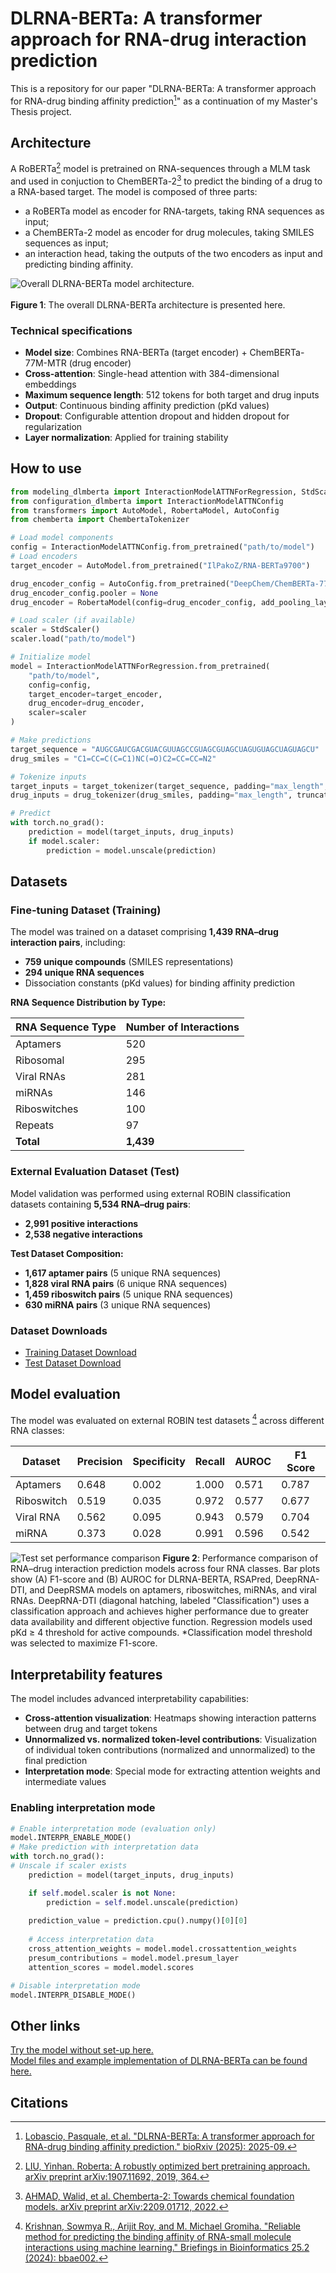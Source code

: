 # DLRNA-BERTa: A transformer approach for RNA-drug interaction prediction
This is a repository for our paper "DLRNA-BERTa: A transformer approach for RNA-drug binding affinity prediction[^1]" as a continuation of my Master's Thesis project.<br>

## Architecture 

A RoBERTa[^2] model is pretrained on RNA-sequences through a MLM task and used in conjuction to ChemBERTa-2[^3] to predict the binding of a drug to a RNA-based target.
The model is composed of three parts:
- a RoBERTa model as encoder for RNA-targets, taking RNA sequences as input; 
- a ChemBERTa-2 model as encoder for drug molecules, taking SMILES sequences as input;
- an interaction head, taking the outputs of the two encoders as input and predicting binding affinity.


![Overall DLRNA-BERTa model architecture.](https://github.com/IlPakoZ/dlrnaberta-dti-prediction/blob/main/imgs/model%20architecture.jpg)
<br><br>
<b>Figure 1</b>: The overall DLRNA-BERTa architecture is presented here.

### Technical specifications

- **Model size**: Combines RNA-BERTa (target encoder) + ChemBERTa-77M-MTR (drug encoder)
- **Cross-attention**: Single-head attention with 384-dimensional embeddings
- **Maximum sequence length**: 512 tokens for both target and drug inputs
- **Output**: Continuous binding affinity prediction (pKd values)
- **Dropout**: Configurable attention dropout and hidden dropout for regularization
- **Layer normalization**: Applied for training stability

## How to use

```python
from modeling_dlmberta import InteractionModelATTNForRegression, StdScaler
from configuration_dlmberta import InteractionModelATTNConfig
from transformers import AutoModel, RobertaModel, AutoConfig
from chemberta import ChembertaTokenizer

# Load model components
config = InteractionModelATTNConfig.from_pretrained("path/to/model")
# Load encoders
target_encoder = AutoModel.from_pretrained("IlPakoZ/RNA-BERTa9700")

drug_encoder_config = AutoConfig.from_pretrained("DeepChem/ChemBERTa-77M-MTR")
drug_encoder_config.pooler = None
drug_encoder = RobertaModel(config=drug_encoder_config, add_pooling_layer=False)

# Load scaler (if available)
scaler = StdScaler()
scaler.load("path/to/model")

# Initialize model
model = InteractionModelATTNForRegression.from_pretrained(
    "path/to/model",
    config=config,
    target_encoder=target_encoder,
    drug_encoder=drug_encoder,
    scaler=scaler
)

# Make predictions
target_sequence = "AUGCGAUCGACGUACGUUAGCCGUAGCGUAGCUAGUGUAGCUAGUAGCU"
drug_smiles = "C1=CC=C(C=C1)NC(=O)C2=CC=CC=N2"

# Tokenize inputs
target_inputs = target_tokenizer(target_sequence, padding="max_length", truncation=True, max_length=512, return_tensors="pt")
drug_inputs = drug_tokenizer(drug_smiles, padding="max_length", truncation=True, max_length=512, return_tensors="pt")

# Predict
with torch.no_grad():
    prediction = model(target_inputs, drug_inputs)
    if model.scaler:
        prediction = model.unscale(prediction)
```
        
## Datasets

### Fine-tuning Dataset (Training)
        
The model was trained on a dataset comprising **1,439 RNA–drug interaction pairs**, including:
- **759 unique compounds** (SMILES representations)
- **294 unique RNA sequences**
- Dissociation constants (pKd values) for binding affinity prediction
        
**RNA Sequence Distribution by Type:**
        
| RNA Sequence Type | Number of Interactions |
|-------------------|------------------------|
| Aptamers          | 520                    |
| Ribosomal         | 295                    |
| Viral RNAs        | 281                    |
| miRNAs            | 146                    |
| Riboswitches      | 100                    |
| Repeats           | 97                     |
| **Total**         | **1,439**              |
        
### External Evaluation Dataset (Test)
        
Model validation was performed using external ROBIN classification datasets containing **5,534 RNA–drug pairs**:
- **2,991 positive interactions**
- **2,538 negative interactions**
        
**Test Dataset Composition:**
- **1,617 aptamer pairs** (5 unique RNA sequences)
- **1,828 viral RNA pairs** (6 unique RNA sequences)  
- **1,459 riboswitch pairs** (5 unique RNA sequences)
- **630 miRNA pairs** (3 unique RNA sequences)

### Dataset Downloads
- [Training Dataset Download](https://huggingface.co/spaces/IlPakoZ/DLRNA-BERTa/resolve/main/datasets/training_data.csv?download=true)
- [Test Dataset Download](https://huggingface.co/spaces/IlPakoZ/DLRNA-BERTa/resolve/main/datasets/test_data.csv?download=true)

## Model evaluation

The model was evaluated on external ROBIN test datasets [^4] across different RNA classes:

| Dataset | Precision | Specificity | Recall | AUROC | F1 Score |
|---------|-----------|-------------|---------|-------|----------|
| Aptamers | 0.648 | 0.002 | 1.000 | 0.571 | 0.787 |
| Riboswitch | 0.519 | 0.035 | 0.972 | 0.577 | 0.677 |
| Viral RNA | 0.562 | 0.095 | 0.943 | 0.579 | 0.704 |
| miRNA | 0.373 | 0.028 | 0.991 | 0.596 | 0.542 |

![Test set performance comparison](https://github.com/IlPakoZ/dlrnaberta-dti-prediction/blob/main/imgs/combined_performance_comparison.jpg)
<b>Figure 2</b>: Performance comparison of RNA–drug interaction prediction models across four RNA classes. Bar plots show (A) F1-score and (B) AUROC for DLRNA-BERTA, RSAPred, DeepRNA-DTI, and DeepRSMA models on aptamers, riboswitches, miRNAs, and viral RNAs. DeepRNA-DTI (diagonal hatching, labeled "Classification") uses a classification approach and achieves higher performance due to greater data availability and different objective function. Regression models used pKd ≥ 4 threshold for active compounds. *Classification model threshold was selected to maximize F1-score.

## Interpretability features

The model includes advanced interpretability capabilities:

- **Cross-attention visualization**: Heatmaps showing interaction patterns between drug and target tokens
- **Unnormalized vs. normalized token-level contributions**: Visualization of individual token contributions (normalized and unnormalized) to the final prediction
- **Interpretation mode**: Special mode for extracting attention weights and intermediate values

### Enabling interpretation mode

```python
# Enable interpretation mode (evaluation only)
model.INTERPR_ENABLE_MODE()
# Make prediction with interpretation data
with torch.no_grad():
# Unscale if scaler exists
    prediction = model(target_inputs, drug_inputs)

    if self.model.scaler is not None:
        prediction = self.model.unscale(prediction)
                
    prediction_value = prediction.cpu().numpy()[0][0]
                
    # Access interpretation data
    cross_attention_weights = model.model.crossattention_weights
    presum_contributions = model.model.presum_layer
    attention_scores = model.model.scores

# Disable interpretation mode
model.INTERPR_DISABLE_MODE()
```

## Other links

[Try the model without set-up here.](https://huggingface.co/spaces/IlPakoZ/DLRNA-BERTa)<br>
[Model files and example implementation of DLRNA-BERTa can be found here.](https://huggingface.co/spaces/IlPakoZ/DLRNA-BERTa/tree/main)

## Citations

[^1]: [Lobascio, Pasquale, et al. "DLRNA-BERTa: A transformer approach for RNA-drug binding affinity prediction." bioRxiv (2025): 2025-09.](https://www.biorxiv.org/content/10.1101/2025.09.05.674445v1)
[^2]: [LIU, Yinhan. Roberta: A robustly optimized bert pretraining approach. arXiv preprint arXiv:1907.11692, 2019, 364.](https://arxiv.org/pdf/1907.11692)
[^3]: [AHMAD, Walid, et al. Chemberta-2: Towards chemical foundation models. arXiv preprint arXiv:2209.01712, 2022.](https://arxiv.org/abs/2209.01712)
[^4]: [Krishnan, Sowmya R., Arijit Roy, and M. Michael Gromiha. "Reliable method for predicting the binding affinity of RNA-small molecule interactions using machine learning." Briefings in Bioinformatics 25.2 (2024): bbae002.](https://academic.oup.com/bib/article/25/2/bbae002/7584787)
